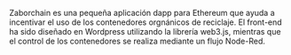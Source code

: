 Zaborchain es una pequeña aplicación dapp para Ethereum que ayuda a incentivar el uso de los contenedores orgnánicos de reciclaje. El front-end ha sido diseñado en Wordpress utilizando la librería web3.js, mientras que el control de los contenedores se realiza mediante un flujo Node-Red.
